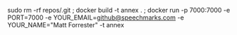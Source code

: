 sudo rm -rf repos/.git ; docker build -t annex . ; docker run -p 7000:7000 -e PORT=7000 -e YOUR_EMAIL=github@speechmarks.com -e YOUR_NAME="Matt Forrester" -t annex